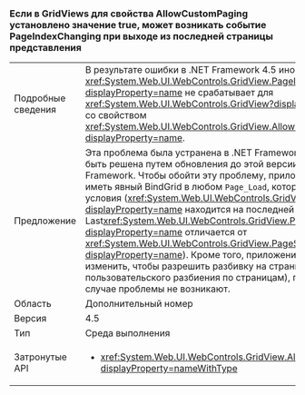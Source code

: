 ### <a name="gridviews-with-allowcustompaging-set-to-true-may-fire-the-pageindexchanging-event-when-leaving-the-final-page-of-the-view"></a>Если в GridViews для свойства AllowCustomPaging установлено значение true, может возникать событие PageIndexChanging при выходе из последней страницы представления

|   |   |
|---|---|
|Подробные сведения|В результате ошибки в .NET Framework 4.5 иногда событие <xref:System.Web.UI.WebControls.GridView.PageIndexChanging?displayProperty=name> не срабатывает для <xref:System.Web.UI.WebControls.GridView?displayProperty=name> со свойством <xref:System.Web.UI.WebControls.GridView.AllowCustomPaging?displayProperty=name>.|
|Предложение|Эта проблема была устранена в .NET Framework 4.6 и может быть решена путем обновления до этой версии платформы .NET Framework. Чтобы обойти эту проблему, приложение может иметь явный BindGrid в любом <code>Page_Load</code>, которое вызывает эти условия (<xref:System.Web.UI.WebControls.GridView?displayProperty=name> находится на последней странице, а Last<xref:System.Web.UI.WebControls.GridView.PageSize?displayProperty=name> отличается от <xref:System.Web.UI.WebControls.GridView.PageSize?displayProperty=name>). Кроме того, приложение можно изменить, чтобы разрешить разбивку на страницы (вместо пользовательского разбиения по страницам), поскольку в этом случае проблемы не возникают.|
|Область|Дополнительный номер|
|Версия|4.5|
|Тип|Среда выполнения|
|Затронутые API|<ul><li><xref:System.Web.UI.WebControls.GridView.AllowCustomPaging?displayProperty=nameWithType></li></ul>|

